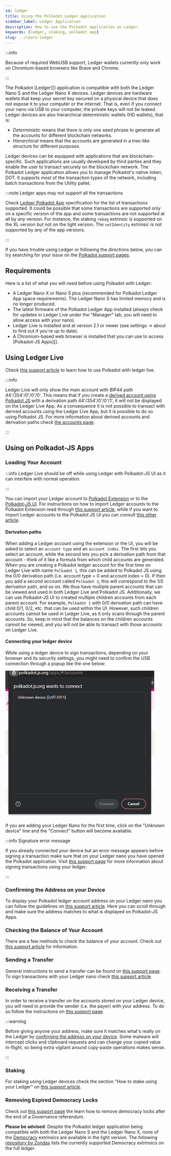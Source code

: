 ```yaml
---
id: ledger
title: Using the Polkadot Ledger Application
sidebar_label: Ledger Application
description: How to use the Polkadot application on Ledger.
keywords: [ledger, staking, polkadot app]
slug: ../learn-ledger
---
```


:::info

Because of required WebUSB support, Ledger wallets currently only work on Chromium-based
browsers like Brave and Chrome.

:::

The Polkadot [Ledger][] application is compatible with both the Ledger Nano S and the Ledger Nano X
devices. Ledger devices are hardware wallets that keep your secret key secured on a physical device that
does not expose it to your computer or the internet. That is, even if you connect your nano via USB to your computer, the private keys will not be leaked. Ledger devices are also hierarchical deterministic wallets (HD wallets), that is:

  - *Deterministic* means that there is only one seed phrase to generate all the accounts for different blockchain networks.
  - *Hierarchical* means that the accounts are generated in a tree-like structure for different purposes.

Ledger devices can be equipped with applications that are blockchain-specific. Such applications are usually developed by third parties and they enable the user to transact securely on the blockchain network.
The Polkadot Ledger application allows you to manage Polkadot's native token, DOT. It supports
most of the transaction types of the network, including batch transactions from the Utility pallet. 

:::note Ledger apps may not support all the transactions

Check [Ledger Polkadot App](https://github.com/Zondax/ledger-polkadot) specification for the list of transactions supported. It could be possible that some transactions are supported only on a specific version of the app and some transactions are not supported at all by any version. For instance, the staking `rebag` extrinsic is supported on the XL version but not on the light version. The `setIdentity` extrinsic is not supported by any of the app versions.

:::


If you have trouble using Ledger or following the directions below, you can try searching for your
issue on the [Polkadot support pages](https://support.polkadot.network/).

## Requirements

Here is a list of what you will need before using Polkadot with Ledger:

- A Ledger Nano X or Nano S plus (recommended for Polkadot Ledger App space requirements). The Ledger Nano S has limited memory and is no longer produced.
- The latest firmware of the Polkadot Ledger App installed (always check for updates in Ledger Live under the "Manager" tab, you will need to allow access with your nano).
- Ledger Live is installed and at version 2.1 or newer (see settings -> about to find out if you're
  up to date).
- A Chromium-based web browser is installed that you can use to access [Polkadot-JS Apps][].

## Using Ledger Live

Check [this support article](https://support.polkadot.network/support/solutions/articles/65000175822-how-to-use-polkadot-and-stake-with-ledger-live) to learn how to use Polkadot with ledger live.

:::info

Ledger Live will only show the main account with BIP44 path 44'/354'/0'/0'/0'. This means that if you create a [derived account using Polkadot JS](#using-on-polkadot-js-apps) with a derivation path 44'/354'/0'/0'/1', it will not be displayed on the Ledger Live App. As a consequence it is not possible to transact with derived accounts using the Ledger Live App, but it is possible to do so using Polkadot JS. For more information about derived accounts and derivation paths check [the accounts page](../learn/learn-accounts.md).

:::

## Using on Polkadot-JS Apps

### Loading Your Account

:::info Ledger Live should be off while using Ledger with Polkadot-JS UI as it can interfere with normal operation.

:::

You can import your Ledger account to [Polkadot Extension](https://polkadot.js.org/extension/) or to the [Polkadot-JS UI](https://polkadot.js.org/apps/#/explorer). For instructions
on how to import Ledger accounts to the Polkadot Extension read through [this support article](https://support.polkadot.network/support/solutions/articles/65000175387-how-to-add-your-ledger-through-the-polkadot-extension), while if you want to import Ledger accounts to the Polkadot JS UI you can consult [this other article](https://support.polkadot.network/support/solutions/articles/65000170812-how-to-add-ledger-account-through-the-polkadot-js-ui).

#### Derivation paths

When adding a Ledger account using the extension or the UI, you will be asked to select an `account type` and an `account index`. The first lets you select an account, while the second lets you pick a derivation path from that account - think of it like a formula from which child accounts are generated. When you are creating a Polkadot ledger account for the first time on Ledger Live with name `Polkadot 1`, this can be added to Polkadot JS using the 0/0 derivation path (i.e. account type = 0 and account index = 0). If then you add a second account called `Polkadot 2`, this will correspond to the 1/0 derivation path, and so on. We thus have multiple parent accounts that can be viewed and used in both Ledger Live and Polkadot JS. Additionally, we can use Polkadot-JS UI to created multiple children accounts from each parent account. For example, `Polkadot 1` with 0/0 derivation path can have child 0/1, 0/2, etc. that can be used within the UI. However, such children accounts cannot be used in Ledger Live, as it only scans through the parent accounts. So, keep in mind that the balances on the children accounts cannot be viewed, and you will not be able to transact with those accounts on Ledger Live.

#### Connecting your ledger device

While using a ledger device to sign transactions, depending on your browser and its security settings, you might need
to confirm the USB connection through a popup like the one below:

![Display the device connection popup](../assets/ledger/query-device.png)

If you are adding your Ledger Nano for the first time, click on the "Unknown device" line and the "Connect" button will become available. 

:::info Signature error message

If you already connected your device but an error message appears before signing a transaction make sure that on your Ledger nano you have opened the Polkadot application. Visit [this support page](https://support.polkadot.network/support/solutions/articles/65000181994) for more information about signing transactions using your ledger.

:::

### Confirming the Address on your Device

To display your Polkadot ledger account address on your Ledger nano you can follow the guidelines on [this support article](https://support.polkadot.network/support/solutions/articles/65000181854-how-to-confirm-your-account-address-on-your-ledger-device). Here you can scroll through and make sure the address matches to what is displayed on Polkadot-JS
Apps.

### Checking the Balance of Your Account

There are a few methods to check the balance of your account. Check out [this support article](https://support.polkadot.network/support/solutions/articles/65000169332-where-can-i-see-the-balance-of-my-account-) for information.

### Sending a Transfer

General instructions to send a transfer can be found on [this support page](https://support.polkadot.network/support/solutions/articles/65000170304-how-to-send-transfer-funds-out-of-your-dot-account-on-the-polkadot-js-ui). To sign transactions with your Ledger nano check [this support article](https://support.polkadot.network/support/solutions/articles/65000181994).

### Receiving a Transfer

In order to receive a transfer on the accounts stored on your Ledger device, you will need to
provide the sender (i.e. the payer) with your address. To do so follow the instructions on [this support page](https://support.polkadot.network/support/solutions/articles/65000181866-how-to-receive-dot-to-my-account-on-polkadot-js-ui).

:::warning

Before giving anyone your address, make sure it matches what's really on the Ledger
by [confirming the address on your device](#confirming-the-address-on-your-device). Some malware
will intercept clicks and clipboard requests and can change your copied value in-flight, so being
extra vigilant around copy-paste operations makes sense.

:::

### Staking

For staking using Ledger devices check the section "How to stake using your Ledger" on [this support article](https://support.polkadot.network/support/solutions/articles/65000168057-how-do-i-stake-nominate-on-polkadot-).

### Removing Expired Democracy Locks

Check out [this support page](https://support.polkadot.network/support/solutions/articles/65000181870-how-to-remove-expired-democracy-locks) the learn how to remove democracy locks after the end of a Governance referendum.

**Please be advised**: Despite the Polkadot ledger application being compatible with both the Ledger
Nano S and the Ledger Nano X, none of the [Democracy](../maintain/maintain-guides-democracy.md) extrinsics
are available in the light version. The following [repository by Zondax](https://github.com/Zondax/ledger-polkadot) lists the currently supported Democracy extrinsics on the full ledger.
